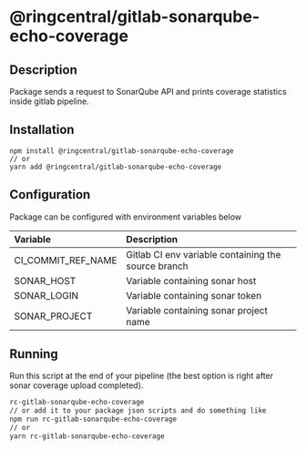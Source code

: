 # @ringcentral/gitlab-sonarqube-echo-coverage
## Description
Package sends a request to SonarQube API and prints coverage statistics inside gitlab pipeline.

## Installation
```
npm install @ringcentral/gitlab-sonarqube-echo-coverage
// or
yarn add @ringcentral/gitlab-sonarqube-echo-coverage
```

## Configuration
Package can be configured with environment variables below

| Variable           | Description                                         |
|:-------------------|:----------------------------------------------------|
| CI_COMMIT_REF_NAME | Gitlab CI env variable containing the source branch |
| SONAR_HOST         | Variable containing sonar host                      |
| SONAR_LOGIN        | Variable containing sonar token                     |
| SONAR_PROJECT      | Variable containing sonar project name              |

## Running
Run this script at the end of your pipeline (the best option is right after sonar coverage upload completed).
```bash
rc-gitlab-sonarqube-echo-coverage
// or add it to your package json scripts and do something like
npm run rc-gitlab-sonarqube-echo-coverage
// or
yarn rc-gitlab-sonarqube-echo-coverage
```
